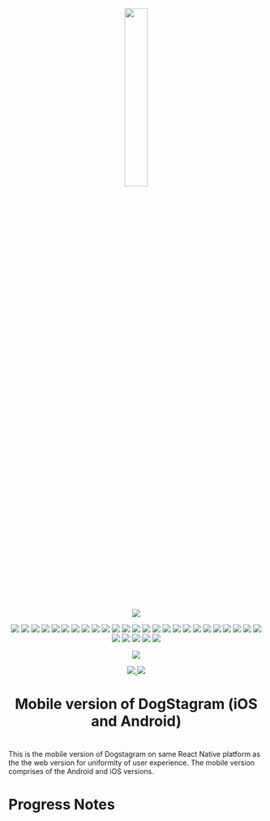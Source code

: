 <p align="center">
 <a href="https://github.com/chinomnsoawazie/AfroPanTrack-frontend">
 <img width="30%" src="https://github.com/chinomnsoawazie/dogstagram-frontweb-mobile/blob/master/src/utils/DogStagramLogo2.png" style="max-width:50%;">
 </a>
</p>

<p align="center"> <img src="https://img.shields.io/badge/-Technologies%20Used-blue" style="max-width:50%;"> </p>

<p align="center">
  <img src="https://img.shields.io/badge/Eva%20Design%20/eva-2.0.0-orange" style="max-width:50%;">
  <img src="https://img.shields.io/badge/HTML-5.2-green" style="max-width:50%;">
  <img src="https://img.shields.io/badge/CSS-3.0-blue" style="max-width:50%;">  
  <img src="https://img.shields.io/badge/JavaScript-1.8.5-blue" style="max-width:50%;">
  <img src="https://img.shields.io/badge/react%20native%20community%20/picker-1.6.6-blue" style="max-width:50%;">
  <img src="https://img.shields.io/badge/react%20native%20community%20/masked%20view-0.1.10-blue" style="max-width:50%;">
  <img src="https://img.shields.io/badge/react%20native%20firebase%20/app-8.4.1-yellowgreen" style="max-width:50%;">
  <img src="https://img.shields.io/badge/react%20native%20firebase-7.5.4-lightgrey" style="max-width:50%;">
  <img src="https://img.shields.io/badge/react%20navigation%20/bottom%20tabs-5.8.0-brightgreen" style="max-width:50%;">
  <img src="https://img.shields.io/badge/react%20navigation%20/native-5.7.3-yellowgreen" style="max-width:50%;">
  <img src="https://img.shields.io/badge/react%20navigation%20/stack-5.9.0-brightgreen" style="max-width:50%;">
  <img src="https://img.shields.io/badge/ui%20kitten%20/eva%20icons-5.0.0-yellowgreen" style="max-width:50%;">
  <img src="https://img.shields.io/badge/axios-0.20.0-red" style="max-width:50%;">
  <img src="https://img.shields.io/badge/ReactJS-16.13.1-yellowgreen" style="max-width:50%;">
  <img src="https://img.shields.io/badge/react%20native-0.63.2-lightgrey" style="max-width:50%;">
  <img src="https://img.shields.io/badge/react%20native%20gesture%20handler-1.7.0-blue" style="max-width:50%;">
  <img src="https://img.shields.io/badge/react%20native%20image%20picker-2.3.3-green" style="max-width:50%;">
  <img src="https://img.shields.io/badge/react%20native%20picker%20select-8.0.0-blue" style="max-width:50%;">
  <img src="https://img.shields.io/badge/react-native-progress-4.1.2-brightgreen" style="max-width:50%;">
  <img src="https://img.shields.io/badge/react%20native%20reanimated-1.13.0-orange" style="max-width:50%;">
  <img src="https://img.shields.io/badge/react%20native%20safe%20area%20context-3.1.7-yellowgreen" style="max-width:50%;">
  <img src="https://img.shields.io/badge/react%20native%20screens-2.10.1-lightgrey" style="max-width:50%;">
  <img src="https://img.shields.io/badge/react%20native%20svg-12.1.0-red" style="max-width:50%;">
  <img src="https://img.shields.io/badge/react%20native%20ui%20kitten-4.4.1-blue" style="max-width:50%;">
  <img src="https://img.shields.io/badge/react%20navigation-4.4.0-green" style="max-width:50%;">
  <img src="https://img.shields.io/badge/react%20navigation%20stack-2.8.2-blue" style="max-width:50%;">
  <img src="https://img.shields.io/badge/react%20navigation%20tabs-2.9.0-yellowgreen" style="max-width:50%;">
  <img src="https://img.shields.io/badge/Redux-4.0.5-brightgreen" style="max-width:50%;">
  <img src="https://img.shields.io/badge/Redux%20Thunk-2.3.0-yellowgreen" style="max-width:50%;">
  <img src="https://img.shields.io/badge/uuid%20random-1.3.2-orange" style="max-width:50%;">
 </p>
  
 <p align="center"> <img src="https://img.shields.io/badge/-Notices-blue" style="max-width:50%;"> </p>
   
 <p align="center"> 
  <a target="blank" rel="noopener noreferrer" href="https://github.com/chinomnsoawazie/AfroPanTrack-frontend">
    <img src="https://img.shields.io/badge/Frontend%20repository-Click%20here-green" style="max-width:50%;">
  </a>
   <img src="https://img.shields.io/badge/Status-Making%20mobile%20app%20version-brightgreen" style="max-width:50%;">
</p>

<h1 align="center"> Mobile version of DogStagram (iOS and Android)</h1>

#

This is the mobile version of Dogstagram on same React Native platform as the the web version for uniformity of user experience. The mobile version comprises of the Android and iOS versions. 

# Progress Notes


